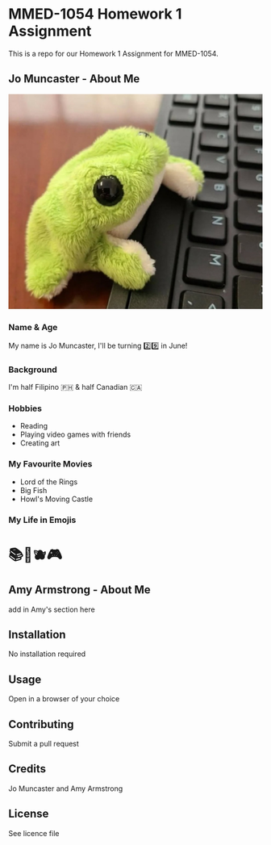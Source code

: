 # MMED-1054 Homework 1 Assignment
This is a repo for our Homework 1 Assignment for MMED-1054.

## Jo Muncaster - About Me
![Frog Profile Picture](images/frogpfp.jpg)

### Name & Age
My name is Jo Muncaster, I'll be turning 2️⃣9️⃣ in June!

### Background
I'm half Filipino 🇵🇭 & half Canadian 🇨🇦

### Hobbies
- Reading 
- Playing video games with friends
- Creating art

### My Favourite Movies
- Lord of the Rings
- Big Fish
- Howl's Moving Castle

### My Life in Emojis
# 📚🌱🫐🎮

## Amy Armstrong - About Me
add in Amy's section here

## Installation
No installation required

## Usage
Open in a browser of your choice

## Contributing
Submit a pull request

## Credits
Jo Muncaster and Amy Armstrong

## License
See licence file